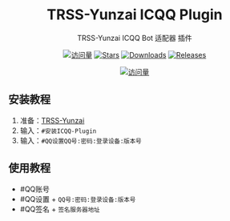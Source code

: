 <div align="center">

# TRSS-Yunzai ICQQ Plugin

TRSS-Yunzai ICQQ Bot 适配器 插件

[![访问量](https://visitor-badge.glitch.me/badge?page_id=TimeRainStarSky.Yunzai-ICQQ-Plugin&right_color=red&left_text=访%20问%20量)](https://github.com/TimeRainStarSky/Yunzai-ICQQ-Plugin)
[![Stars](https://img.shields.io/github/stars/TimeRainStarSky/Yunzai-ICQQ-Plugin?color=yellow&label=收藏)](../../stargazers)
[![Downloads](https://img.shields.io/github/downloads/TimeRainStarSky/Yunzai-ICQQ-Plugin/total?color=blue&label=下载)](../../archive/main.tar.gz)
[![Releases](https://img.shields.io/github/v/release/TimeRainStarSky/Yunzai-ICQQ-Plugin?color=green&label=发行版)](../../releases/latest)

[![访问量](https://profile-counter.glitch.me/TimeRainStarSky-Yunzai-ICQQ-Plugin/count.svg)](https://github.com/TimeRainStarSky/Yunzai-ICQQ-Plugin)

</div>

## 安装教程

1. 准备：[TRSS-Yunzai](../../../Yunzai)
2. 输入：`#安装ICQQ-Plugin`
3. 输入：`#QQ设置QQ号:密码:登录设备:版本号`

## 使用教程

- #QQ账号
- #QQ设置 + `QQ号:密码:登录设备:版本号`
- #QQ签名 + `签名服务器地址`